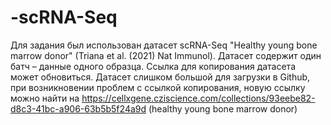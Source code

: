 # -scRNA-Seq
Для задания был использован датасет scRNA-Seq "Healthy young bone marrow donor" (Triana et al. (2021) Nat Immunol). 
Датасет содержит один батч – данные одного образца. Ссылка для копирования датасета может обновиться. 
Датасет слишком большой для загрузки в Github, при возникновении проблем с ссылкой копирования, новую ссылку можно найти на https://cellxgene.cziscience.com/collections/93eebe82-d8c3-41bc-a906-63b5b5f24a9d
(healthy young bone marrow donor)
